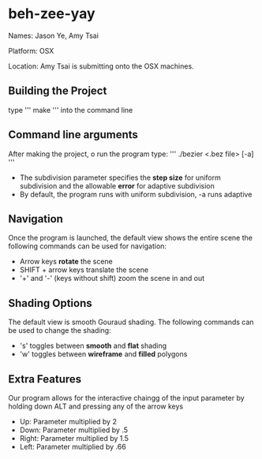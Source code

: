 beh-zee-yay
===========
Names: Jason Ye, Amy Tsai

Platform: OSX 

Location: Amy Tsai is submitting onto the OSX machines.

Building the Project
--------------------
type 
'''
make
'''
into the command line

Command line arguments
----------------------
After making the project, o run the program type:
'''
./bezier <.bez file> <subdivision parameter> [-a]
'''

* The subdivision parameter specifies the __step size__ for uniform subdivision and the allowable __error__ for adaptive subdivision
* By default, the program runs with uniform subdivision, -a runs adaptive

Navigation
----------
Once the program is launched, the default view shows the entire scene the following commands can be used for navigation:

* Arrow keys __rotate__ the scene 
* SHIFT + arrow keys translate the scene
* '+' and '-' (keys without shift) zoom the scene in and out

Shading Options
---------------
The default view is smooth Gouraud shading. The following commands can be used to change the shading:

* 's' toggles between __smooth__ and __flat__ shading
* 'w' toggles between __wireframe__ and __filled__ polygons

Extra Features
--------------

Our program allows for the interactive chaingg of the input parameter by holding down ALT and pressing any of the arrow keys
* Up: Parameter multiplied by 2
* Down: Parameter multiplied by .5
* Right: Parameter multiplied by 1.5
* Left: Parameter multiplied by .66